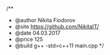 /**
 *  @author Nikita Fiodorov
 *  @site https://github.com/NikitaIT/
 *  @date 04.03.2017
 *  @price 125
 *  @build g++ -std=c++11 main.cpp
 */